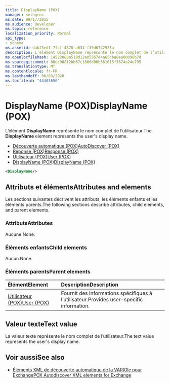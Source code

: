 ```yaml
---
title: DisplayName (POX)
manager: sethgros
ms.date: 09/17/2015
ms.audience: Developer
ms.topic: reference
localization_priority: Normal
api_type:
- schema
ms.assetid: dab23ed1-7fcf-4870-a634-f39d0742923a
description: L’élément DisplayName représente le nom complet de l’utilisateur.
ms.openlocfilehash: 14522080a519d12a05567e4a65cba8ea00098b7d
ms.sourcegitcommit: 88ec988f2bb67c1866d06b361615f3674a24e795
ms.translationtype: MT
ms.contentlocale: fr-FR
ms.lasthandoff: 06/03/2020
ms.locfileid: "44463656"
---
```

# <a name="displayname-pox"></a><span data-ttu-id="9360e-103">DisplayName (POX)</span><span class="sxs-lookup"><span data-stu-id="9360e-103">DisplayName (POX)</span></span>

<span data-ttu-id="9360e-104">L’élément **DisplayName** représente le nom complet de l’utilisateur.</span><span class="sxs-lookup"><span data-stu-id="9360e-104">The **DisplayName** element represents the user's display name.</span></span> 
  
- [<span data-ttu-id="9360e-105">Découverte automatique (POX)</span><span class="sxs-lookup"><span data-stu-id="9360e-105">AutoDiscover (POX)</span></span>](autodiscover-pox.md) 
- [<span data-ttu-id="9360e-106">Réponse (POX)</span><span class="sxs-lookup"><span data-stu-id="9360e-106">Response (POX)</span></span>](response-pox.md) 
- [<span data-ttu-id="9360e-107">Utilisateur (POX)</span><span class="sxs-lookup"><span data-stu-id="9360e-107">User (POX)</span></span>](user-pox.md) 
- [<span data-ttu-id="9360e-108">DisplayName (POX)</span><span class="sxs-lookup"><span data-stu-id="9360e-108">DisplayName (POX)</span></span>](displayname-pox.md)
  
```xml
<DisplayName/>
```

## <a name="attributes-and-elements"></a><span data-ttu-id="9360e-109">Attributs et éléments</span><span class="sxs-lookup"><span data-stu-id="9360e-109">Attributes and elements</span></span>

<span data-ttu-id="9360e-110">Les sections suivantes décrivent les attributs, les éléments enfants et les éléments parents.</span><span class="sxs-lookup"><span data-stu-id="9360e-110">The following sections describe attributes, child elements, and parent elements.</span></span>
  
### <a name="attributes"></a><span data-ttu-id="9360e-111">Attributs</span><span class="sxs-lookup"><span data-stu-id="9360e-111">Attributes</span></span>

<span data-ttu-id="9360e-112">Aucune.</span><span class="sxs-lookup"><span data-stu-id="9360e-112">None.</span></span>
  
### <a name="child-elements"></a><span data-ttu-id="9360e-113">Éléments enfants</span><span class="sxs-lookup"><span data-stu-id="9360e-113">Child elements</span></span>

<span data-ttu-id="9360e-114">Aucun.</span><span class="sxs-lookup"><span data-stu-id="9360e-114">None.</span></span>
  
### <a name="parent-elements"></a><span data-ttu-id="9360e-115">Éléments parents</span><span class="sxs-lookup"><span data-stu-id="9360e-115">Parent elements</span></span>

|<span data-ttu-id="9360e-116">**Élément**</span><span class="sxs-lookup"><span data-stu-id="9360e-116">**Element**</span></span>|<span data-ttu-id="9360e-117">**Description**</span><span class="sxs-lookup"><span data-stu-id="9360e-117">**Description**</span></span>|
|:-----|:-----|
|[<span data-ttu-id="9360e-118">Utilisateur (POX)</span><span class="sxs-lookup"><span data-stu-id="9360e-118">User (POX)</span></span>](user-pox.md) <br/> |<span data-ttu-id="9360e-119">Fournit des informations spécifiques à l’utilisateur.</span><span class="sxs-lookup"><span data-stu-id="9360e-119">Provides user-specific information.</span></span>  <br/> |
   
## <a name="text-value"></a><span data-ttu-id="9360e-120">Valeur texte</span><span class="sxs-lookup"><span data-stu-id="9360e-120">Text value</span></span>

<span data-ttu-id="9360e-121">La valeur texte représente le nom complet de l’utilisateur.</span><span class="sxs-lookup"><span data-stu-id="9360e-121">The text value represents the user's display name.</span></span>
  
## <a name="see-also"></a><span data-ttu-id="9360e-122">Voir aussi</span><span class="sxs-lookup"><span data-stu-id="9360e-122">See also</span></span>

- [<span data-ttu-id="9360e-123">Éléments XML de découverte automatique de la VARIOle pour Exchange</span><span class="sxs-lookup"><span data-stu-id="9360e-123">POX Autodiscover XML elements for Exchange</span></span>](pox-autodiscover-xml-elements-for-exchange.md)

